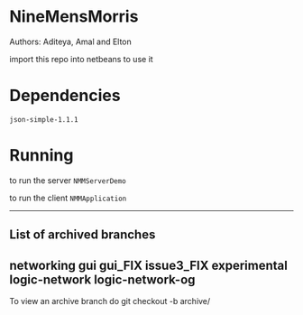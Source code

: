 # NineMensMorris

Authors: Aditeya, Amal and Elton

import this repo into netbeans to use it

# Dependencies

`json-simple-1.1.1`

# Running

to run the server `NMMServerDemo`

to run the client `NMMApplication`

---------------------------
List of archived branches
---------------------------
networking
gui
gui_FIX
issue3_FIX
experimental
logic-network
logic-network-og
---------------------------

To view an archive branch do
git checkout -b <branchname> archive/<branchname>